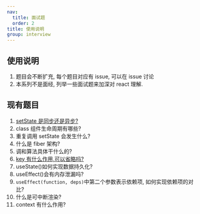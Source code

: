 ```yaml
---
nav:
  title: 面试题
  order: 2
title: 使用说明
group: interview
---
```


## 使用说明

1. 题目会不断扩充, 每个题目对应有 issue, 可以在 issue 讨论
2. 本系列不是面经, 列举一些面试题来加深对 react 理解.

## 现有题目

1. [setState 是同步还是异步?](./interview/01-setstate.md)
2. class 组件生命周期有哪些?
3. 重复调用 setState 会发生什么?
4. 什么是 fiber 架构?
5. 调和算法具体干什么的?
6. [key 有什么作用,可以省略吗?](./interview/06-key.md)
7. useState()如何实现数据持久化?
8. useEffect()会有内存泄漏吗?
9. `useEffect(function, deps)`中第二个参数表示依赖项, 如何实现依赖项的对比?
10. 什么是可中断渲染?
11. context 有什么作用?
